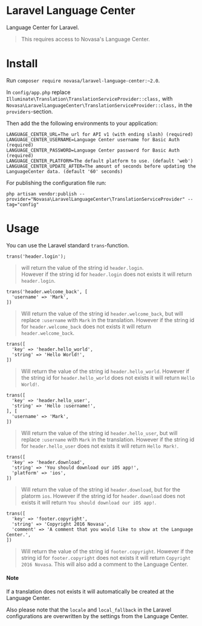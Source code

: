 # Laravel Language Center
Language Center for Laravel.

> This requires access to Novasa's Language Center.

# Install

Run `composer require novasa/laravel-language-center:~2.0`.

In `config/app.php` replace `Illuminate\Translation\TranslationServiceProvider::class,` with `Novasa\LaravelLanguageCenter\TranslationServiceProvider::class,` in the `providers`-section.

Then add the the following environments to your application:
```
LANGUAGE_CENTER_URL=The url for API v1 (with ending slash) (required)
LANGUAGE_CENTER_USERNAME=Language Center username for Basic Auth (required)
LANGUAGE_CENTER_PASSWORD=Language Center password for Basic Auth (required)
LANGUAGE_CENTER_PLATFORM=The default platform to use. (default 'web')
LANGUAGE_CENTER_UPDATE_AFTER=The amount of seconds before updating the LanguageCenter data. (default '60' seconds)
```

For publishing the configuration file run:
```
php artisan vendor:publish --provider="Novasa\LaravelLanguageCenter\TranslationServiceProvider" --tag="config"
```

# Usage

You can use the Laravel standard `trans`-function.

```
trans('header.login');
```
> will return the value of the string id `header.login`.    
> However if the string id for `header.login` does not exists it will return `header.login`.

```
trans('header.welcome_back', [
  'username' => 'Mark',
])
```
> Will return the value of the string id `header.welcome_back`, but will replace `:username` with `Mark` in the translation.
> However if the string id for `header.welcome_back` does not exists it will return `header.welcome_back`.

```
trans([
  'key' => 'header.hello_world',
  'string' => 'Hello World!',
])
```
> Will return the value of the string id `header.hello_world`.
> However if the string id for `header.hello_world` does not exists it will return `Hello World!`.

```
trans([
  'key' => 'header.hello_user',
  'string' => 'Hello :username!',
], [
  'username' => 'Mark',
])
```
> Will return the value of the string id `header.hello_user`, but will replace `:username` with `Mark` in the translation.
> However if the string id for `header.hello_user` does not exists it will return `Hello Mark!`.

```
trans([
  'key' => 'header.download',
  'string' => 'You should download our iOS app!',
  'platform' => 'ios',
])
```
> Will return the value of the string id `header.download`, but for the platorm `ios`.
> However if the string id for `header.download` does not exists it will return `You should download our iOS app!`.

```
trans([
  'key' => 'footer.copyright',
  'string' => 'Copyright 2016 Novasa',
  'comment' => 'A comment that you would like to show at the Language Center.',
])
```
> Will return the value of the string id `footer.copyright`.
> However if the string id for `footer.copyright` does not exists it will return `Copyright 2016 Novasa`.
> This will also add a comment to the Language Center.

#### Note
If a translation does not exists it will automatically be created at the Language Center.

Also please note that the `locale` and `local_fallback` in the Laravel configurations are overwritten by the settings from the Language Center.
